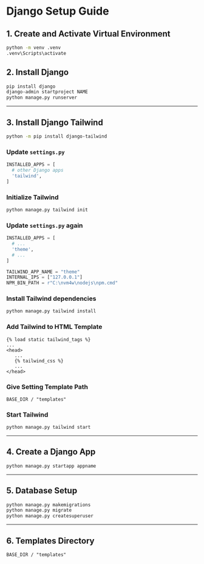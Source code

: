 # Django Setup Guide

## 1. Create and Activate Virtual Environment

```bash
python -m venv .venv
.venv\Scripts\activate
```

## 2. Install Django

```bash
pip install django
django-admin startproject NAME
python manage.py runserver
```

---

## 3. Install Django Tailwind

```bash
python -m pip install django-tailwind
```

### Update `settings.py`

```python
INSTALLED_APPS = [
  # other Django apps
  'tailwind',
]
```

### Initialize Tailwind

```bash
python manage.py tailwind init
```

### Update `settings.py` again

```python
INSTALLED_APPS = [
  # ...
  'theme',
  # ...
]

TAILWIND_APP_NAME = "theme"
INTERNAL_IPS = ["127.0.0.1"]
NPM_BIN_PATH = r"C:\nvm4w\nodejs\npm.cmd"
```

### Install Tailwind dependencies

```bash
python manage.py tailwind install
```

### Add Tailwind to HTML Template

```django
{% load static tailwind_tags %}
...
<head>
   ...
   {% tailwind_css %}
   ...
</head>
```

### Give Setting Template Path

```django
BASE_DIR / "templates"
```

### Start Tailwind

```bash
python manage.py tailwind start
```

---

## 4. Create a Django App

```bash
python manage.py startapp appname
```

---

## 5. Database Setup

```bash
python manage.py makemigrations
python manage.py migrate
python manage.py createsuperuser
```

---

## 6. Templates Directory

```text
BASE_DIR / "templates"
```

